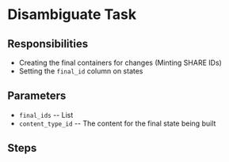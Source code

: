# Disambiguate Task


## Responsibilities
* Creating the final containers for changes (Minting SHARE IDs)
* Setting the `final_id` column on states


## Parameters
* `final_ids` -- List
* `content_type_id` -- The content for the final state being built

## Steps
